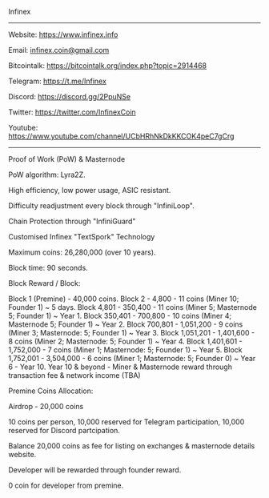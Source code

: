 
Infinex

----------------------------------------------------------------------------------------

Website: https://www.infinex.info

Email: infinex.coin@gmail.com

Bitcointalk: https://bitcointalk.org/index.php?topic=2914468

Telegram: https://t.me/Infinex

Discord: https://discord.gg/2PpuNSe

Twitter: https://twitter.com/InfinexCoin

Youtube: https://www.youtube.com/channel/UCbHRhNkDkKKCOK4peC7gCrg

----------------------------------------------------------------------------------------

Proof of Work (PoW) & Masternode

PoW algorithm: Lyra2Z.

High efficiency, low power usage, ASIC resistant.

Difficulty readjustment every block through "InfiniLoop".

Chain Protection through "InfiniGuard"

Customised Infinex "TextSpork" Technology

Maximum coins: 26,280,000 (over 10 years).

Block time: 90 seconds.

Block Reward / Block:

Block 1 (Premine) - 40,000 coins.
Block 2 - 4,800 - 11 coins (Miner 10; Founder 1) ~ 5 days.
Block 4,801 - 350,400 - 11 coins (Miner 5; Masternode 5; Founder 1) ~ Year 1.
Block 350,401 - 700,800 - 10 coins (Miner 4; Masternode 5; Founder 1) ~ Year 2.
Block 700,801 - 1,051,200 - 9 coins (Miner 3; Masternode: 5; Founder 1) ~ Year 3.
Block 1,051,201 - 1,401,600 - 8 coins (Miner 2; Masternode: 5; Founder 1) ~ Year 4.
Block 1,401,601 - 1,752,000 - 7 coins (Miner 1; Masternode: 5; Founder 1) ~ Year 5.
Block 1,752,001 - 3,504,000 - 6 coins (Miner 1; Masternode: 5; Founder 0) ~ Year 6 - Year 10.
Year 10 & beyond - Miner & Masternode reward through transaction fee & network income (TBA)

Premine Coins Allocation:

Airdrop - 20,000 coins

10 coins per person, 10,000 reserved for Telegram participation, 10,000 reserved for Discord partcipation.

Balance 20,000 coins as fee for listing on exchanges & masternode details website.

Developer will be rewarded through founder reward.

0 coin for developer from premine.

